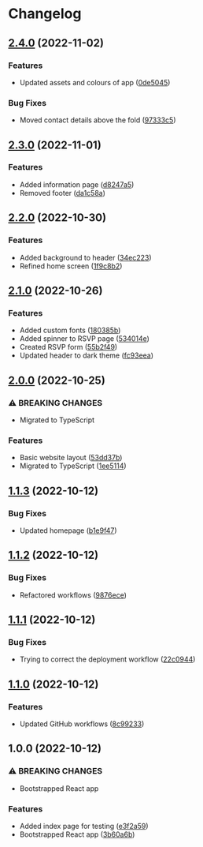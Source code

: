 # Changelog

## [2.4.0](https://github.com/jens1101/jens-and-simone/compare/v2.3.0...v2.4.0) (2022-11-02)


### Features

* Updated assets and colours of app ([0de5045](https://github.com/jens1101/jens-and-simone/commit/0de50459c8c9227f3748feaa5cac847c6967cb50))


### Bug Fixes

* Moved contact details above the fold ([97333c5](https://github.com/jens1101/jens-and-simone/commit/97333c55d506a83cbf09c1c744c7f8d012f55db3))

## [2.3.0](https://github.com/jens1101/jens-and-simone/compare/v2.2.0...v2.3.0) (2022-11-01)


### Features

* Added information page ([d8247a5](https://github.com/jens1101/jens-and-simone/commit/d8247a57a23acf51fe7fef6047cbb9dbdc311db6))
* Removed footer ([da1c58a](https://github.com/jens1101/jens-and-simone/commit/da1c58a81db1e33a9358d29e250a72c4fa32aa4e))

## [2.2.0](https://github.com/jens1101/jens-and-simone/compare/v2.1.0...v2.2.0) (2022-10-30)


### Features

* Added background to header ([34ec223](https://github.com/jens1101/jens-and-simone/commit/34ec223bf2a4827e9158df865a2594944892c668))
* Refined home screen ([1f9c8b2](https://github.com/jens1101/jens-and-simone/commit/1f9c8b2951b5843f8b0591196161d625de0cfe4e))

## [2.1.0](https://github.com/jens1101/jens-and-simone/compare/v2.0.0...v2.1.0) (2022-10-26)


### Features

* Added custom fonts ([180385b](https://github.com/jens1101/jens-and-simone/commit/180385b618f617e03be2973940066d7962cf7849))
* Added spinner to RSVP page ([534014e](https://github.com/jens1101/jens-and-simone/commit/534014ecf5248f0eb708940eb259094b1b6187e3))
* Created RSVP form ([55b2f49](https://github.com/jens1101/jens-and-simone/commit/55b2f4947ca36f33efc001ff6a0c460d1c8a3e30))
* Updated header to dark theme ([fc93eea](https://github.com/jens1101/jens-and-simone/commit/fc93eea06855ac13d4b57f43298416381217a299))

## [2.0.0](https://github.com/jens1101/jens-and-simone/compare/v1.1.3...v2.0.0) (2022-10-25)


### ⚠ BREAKING CHANGES

* Migrated to TypeScript

### Features

* Basic website layout ([53dd37b](https://github.com/jens1101/jens-and-simone/commit/53dd37b2e98b8a2c1b5371b523906e1f3b9a2264))
* Migrated to TypeScript ([1ee5114](https://github.com/jens1101/jens-and-simone/commit/1ee5114b7df2f39677c9b730681c2dc7649bab8e))

## [1.1.3](https://github.com/jens1101/jens-and-simone/compare/v1.1.2...v1.1.3) (2022-10-12)


### Bug Fixes

* Updated homepage ([b1e9f47](https://github.com/jens1101/jens-and-simone/commit/b1e9f4724f86cc1bdaf3009979e7f3293605a4ee))

## [1.1.2](https://github.com/jens1101/jens-and-simone/compare/v1.1.1...v1.1.2) (2022-10-12)


### Bug Fixes

* Refactored workflows ([9876ece](https://github.com/jens1101/jens-and-simone/commit/9876ece80b83ff5bbb815ff9d15873346a579339))

## [1.1.1](https://github.com/jens1101/jens-and-simone/compare/v1.1.0...v1.1.1) (2022-10-12)


### Bug Fixes

* Trying to correct the deployment workflow ([22c0944](https://github.com/jens1101/jens-and-simone/commit/22c0944d40b7a067999e6c7e0773e867348bae2e))

## [1.1.0](https://github.com/jens1101/jens-and-simone/compare/v1.0.0...v1.1.0) (2022-10-12)


### Features

* Updated GitHub workflows ([8c99233](https://github.com/jens1101/jens-and-simone/commit/8c9923312f083bbda3c700209787605f8179ae3d))

## 1.0.0 (2022-10-12)


### ⚠ BREAKING CHANGES

* Bootstrapped React app

### Features

* Added index page for testing ([e3f2a59](https://github.com/jens1101/jens-and-simone/commit/e3f2a5961baa588566f7daff7e0ee8441d7bf8d4))
* Bootstrapped React app ([3b60a6b](https://github.com/jens1101/jens-and-simone/commit/3b60a6b24b30b36ef70b368d339d8eab33b80a1c))
